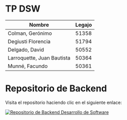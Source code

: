 # TP DSW
<table>
        <thead>
            <tr>
                <th>Nombre</th>
                <th>Legajo</th>
            </tr>
        </thead>
        <tbody>
            <tr>
                <td>Colman, Gerónimo</td>
                <td>51358</td>
            </tr>
            <tr>
                <td>Degiusti Florencia</td>
                <td>51794</td>
            </tr>
            <tr>
                <td>Delgado, David</td>
                <td>50552</td>
            </tr>
            <tr>
                <td>Larroquette, Juan Bautista</td>
                <td>50364</td>
            </tr>
            <tr>
                <td>Munné, Facundo</td>
                <td>50361</td>
            </tr>
        </tbody>
    </table>

# Repositorio de Backend

Visita el repositorio haciendo clic en el siguiente enlace:

[![Repositorio de Backend Desarrollo de Software](https://img.shields.io/badge/GitHub-Backend--DesarrolloDeSoftware-blue?style=for-the-badge&logo=github)](https://github.com/fflorsi/Backend-DesarrolloDeSoftware)
